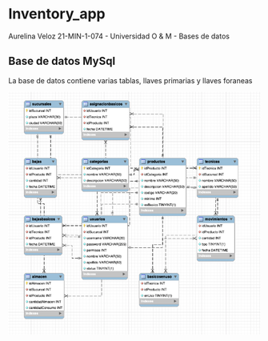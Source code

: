 # Inventory_app
Aurelina Veloz 21-MIN-1-074 - Universidad O &amp; M -  Bases de datos

## Base de datos MySql
La base de datos contiene varias tablas, llaves primarias y llaves foraneas

![image text](https://github.com/Aurelina/Inventory_app/blob/main/Screen%20Shot%202022-12-14%20at%209.43.19%20PM.png)
